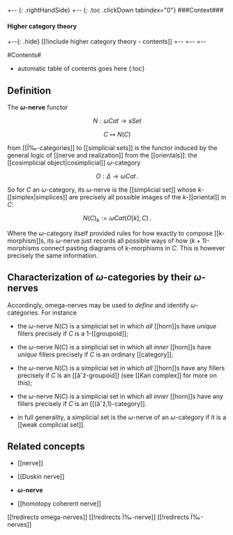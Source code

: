 
+-- {: .rightHandSide}
+-- {: .toc .clickDown tabindex="0"}
###Context###
#### Higher category theory
+--{: .hide}
[[!include higher category theory - contents]]
=--
=--
=--

#Contents#
* automatic table of contents goes here
{:toc}

## Definition

The **$\omega$-nerve** functor

$$
  N : \omega Cat \to sSet
$$

$$
  C \mapsto N(C)
$$

from [[Ï‰-categories]] to [[simplicial sets]] is the functor induced by the general logic of [[nerve and realization]] from the [[orientals]]: the [[cosimplicial object|cosimplicial]] $\omega$-category

$$
  O : \Delta \to \omega Cat
  \,.
$$

So for $C$ an $\omega$-category, its $\omega$-nerve is the [[simplicial set]] whose $k$-[[simplex|simplices]] are precisely all possible images of the $k$-[[oriental]] in $C$:

$$
  N(C)_k := \omega Cat(O[k], C)
  \,.
$$

Where the $\omega$-category itself provided rules for how exactly to compose [[k-morphism]]s, its $\omega$-nerve just records all possible ways of how $(k+1)$-morphisms connect pasting diagrams of $k$-morphisms in $C$. This is however precisely the same information.

## Characterization of $\omega$-categories by their $\omega$-nerves

Accordingly, omega-nerves may be used to _define_ and identify $\omega$-categories. For instance

* the $\omega$-nerve $N(C)$ is a simplicial set in which _all_  [[horn]]s have _unique_ fillers precisely if $C$ is a 1-[[groupoid]];

* the $\omega$-nerve $N(C)$ is a simplicial set in which all _inner_ [[horn]]s have _unique_ fillers precisely if $C$ is an ordinary [[category]];

* the $\omega$-nerve $N(C)$ is a simplicial set in which _all_ [[horn]]s have any fillers precisely if $C$ is an [[âˆž-groupoid]] (see [[Kan complex]] for more on this);

* the $\omega$-nerve $N(C)$ is a simplicial set in which all _inner_ [[horn]]s have any fillers precisely if $C$ is an [[(âˆž,1)-category]].

* in full generality, a simplicial set is the $\omega$-nerve of an $\omega$-category if it is a [[weak complicial set]].

## Related concepts

* [[nerve]]

* [[Duskin nerve]]

* **$\omega$-nerve**

* [[homotopy coherent nerve]]


[[!redirects omega-nerves]]
[[!redirects Ï‰-nerve]]
[[!redirects Ï‰-nerves]]